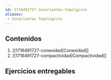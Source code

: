 ```yaml
---
id: 1716491727-invariantes-topolgicos
aliases:
 - Invariantes Topológicos
---
```


## Contenidos
1. [[1716491727-conexidad|Conexidad]]
2. [[1716491727-compactividad|Compactividad]]

## Ejercicios entregables

